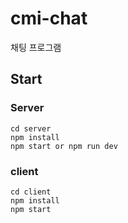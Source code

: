 # cmi-chat

채팅 프로그램

## Start

### Server

```
cd server
npm install
npm start or npm run dev
```

### client

```
cd client
npm install
npm start
```
